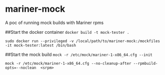 # mariner-mock
A poc of running mock builds with Mariner rpms

##Start the docker container
`docker build -t mock-tester . `

`sudo docker run --privileged -v /local/path/to/mariner-mock:/mockfiles -it mock-tester:latest /bin/bash` 

##Start the mock build
`mock -r /etc/mock/mariner-1-x86_64.cfg --init `

`mock -r /etc/mock/mariner-1-x86_64.cfg --no-cleanup-after --rpmbuild-opts=--noclean  <srpm>`

